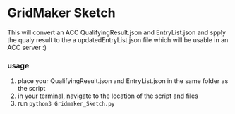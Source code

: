 # GridMaker Sketch

This will convert an ACC QualifyingResult.json and EntryList.json and spply the qualy result to the a updatedEntryList.json file which will be usable in an ACC server :)

### usage

1. place your QualifyingResult.json and EntryList.json in the same folder as the script
2. in your terminal, navigate to the location of the script and files
3. run `python3 Gridmaker_Sketch.py`

